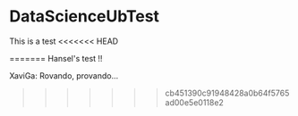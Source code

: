 # DataScienceUbTest
This is a test
<<<<<<< HEAD

=======
Hansel's test !!

XaviGa: Rovando, provando...

>>>>>>> cb451390c91948428a0b64f5765ad00e5e0118e2
